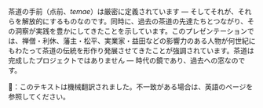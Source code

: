 <p>茶道の手前（点前、<em>temae</em>）は厳密に定義されています — そしてそれが、それらを解放的にするものなのです。同時に、過去の茶道の先達たちとつながり、その洞察が実践を豊かにしてきたことを示しています。このプレゼンテーションでは、禅僧・利休、藩主・松平、実業家・益田などの影響力のある人物が何世紀にもわたって茶道の伝統を形作り発展させてきたことが強調されています。茶道は完成したプロジェクトではありません — 時代の鏡であり、過去への窓なのです。</p>
👾：このテキストは機械翻訳されました。不一致がある場合は、英語のページを参照してください。

